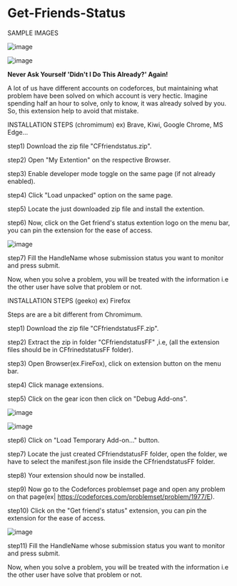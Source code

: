 # Get-Friends-Status
SAMPLE IMAGES

![image](https://github.com/shubhamvermaa/Get-Friends-Status/assets/97392398/c785681b-138e-495e-92c6-a421f7aa5f94)

![image](https://github.com/shubhamvermaa/Get-Friends-Status/assets/97392398/c380860d-17b3-404b-896e-5d4762e28bd3)


**Never Ask Yourself 'Didn't I Do This Already?' Again!**

A lot of us have different accounts on codeforces, but maintaining what problem have been solved on which account is very hectic.
Imagine spending half an hour to solve, only to know, it was already solved by you.
So, this extension help to avoid that mistake.

INSTALLATION STEPS (chromimum) ex) Brave, Kiwi, Google Chrome, MS Edge...

step1) Download the zip file "CFfriendstatus.zip".

step2) Open "My Extention" on the respective Browser.

step3) Enable developer mode toggle on the same page (if not already enabled).

step4) Click "Load unpacked" option on the same page.

step5) Locate the just downloaded zip file and install the extention.

step6) Now, click on the Get friend's status extention logo on the menu bar, you can pin the extension for the ease of access.

![image](https://github.com/shubhamvermaa/Get-Friends-Status/assets/97392398/4d1cc88a-63dd-42f0-8be2-f12f40be147e)

step7) Fill the HandleName whose submission status you want to monitor and press submit.

Now, when you solve a problem, you will be treated with the information i.e the other user have solve that problem or not.


INSTALLATION STEPS (geeko) ex) Firefox

Steps are are a bit different from Chromimum.

step1) Download the zip file "CFfriendstatusFF.zip".

step2) Extract the zip in folder "CFfriendstatusFF" ,i.e, (all the extension files should be in CFfrinedstatusFF folder).

step3) Open Browser(ex.FireFox), click on extension button on the menu bar.

step4) Click manage extensions.

step5) Click on the gear icon then click on "Debug Add-ons".

![image](https://github.com/shubhamvermaa/Get-Friends-Status/assets/97392398/7fe214df-4a65-4ea2-b94e-f5f293878efb)

![image](https://github.com/shubhamvermaa/Get-Friends-Status/assets/97392398/26633eb6-e91e-4cab-94eb-1fd225a3fda2)

step6) Click on "Load Temporary Add-on..." button.

step7) Locate the just created CFfriendstatusFF folder, open the folder, we have to select the manifest.json file inside the CFfriendstatusFF folder.

step8) Your extension should now be installed.

step9) Now go to the Codeforces problemset page and open any problem on that page(ex|  https://codeforces.com/problemset/problem/1977/E).

step10) Click on the "Get friend's status" extension, you can pin the extension for the ease of access.

![image](https://github.com/shubhamvermaa/Get-Friends-Status/assets/97392398/dc07c253-727a-420c-9f31-6541b92b3e7f)

step11) Fill the HandleName whose submission status you want to monitor and press submit.

Now, when you solve a problem, you will be treated with the information i.e the other user have solve that problem or not.



